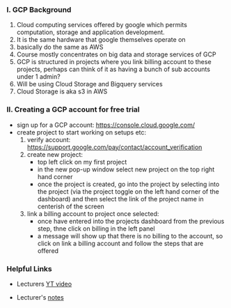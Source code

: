 ### I. GCP Background

1. Cloud computing services offered by google which permits computation, storage and application development.
2. It is the same hardware that google themselves operate on 
3. basically do the same as AWS
4. Course mostly concentrates on big data and storage services of GCP
5. GCP is structured in projects where you link billing account to these projects, perhaps can think of it as having a bunch of sub accounts under 1 admin? 
6. Will be using Cloud Storage and Bigquery services
7. Cloud Storage is aka s3 in AWS

### II. Creating a GCP account for free trial

- sign up for a GCP account: https://console.cloud.google.com/
- create project to start working on setups etc:
    1. verify account: https://support.google.com/pay/contact/account_verification
    2. create new project: 
        * top left click on my first project
        * in the new pop-up window select new project on the top right hand corner
        * once the project is created, go into the project by selecting into the project (via the project toggle on the left hand corner of the dashboard) and then select the link of the project name in centerish of the screen
    3. link a billing account to project once selected:
        * once have entered into the projects dashboard from the previous step, thne click on billing in the left panel 
        * a message will show up that there is no billing to the account, so click on link a billing account and follow the steps that are offered


### Helpful Links

* Lecturers [YT video](https://www.youtube.com/watch?v=18jIzE41fJ4&t=2s)

* Lecturer's [notes](https://github.com/DataTalksClub/data-engineering-zoomcamp/blob/main/01-docker-terraform/1_terraform_gcp/2_gcp_overview.md)